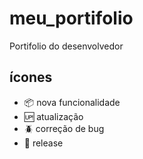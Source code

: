 # meu_portifolio
Portifolio do desenvolvedor

## ícones

* :package: nova funcionalidade
* :up: atualização
* :beetle: correção de bug
* :checkered_flag: release

